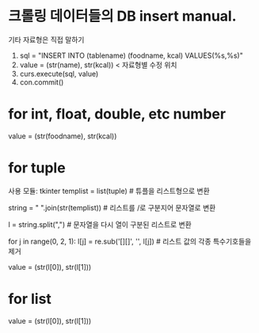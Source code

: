 # 크롤링 데이터들의 DB insert manual.
기타 자료형은 직접 말하기

1. sql = "INSERT INTO (tablename) (foodname, kcal) VALUES(%s,%s)"
2. value = (str(name), str(kcal)) < 자료형별 수정 위치
3. curs.execute(sql, value)
4. con.commit()


# for int, float, double, etc number
value = (str(foodname), str(kcal))

# for tuple
사용 모듈: tkinter
templist = list(tuple)  # 튜플을 리스트형으로 변환

string = " ".join(str(templist))  # 리스트를 /로 구분지어 문자열로 변환

l = string.split(",")  # 문자열을 다시 열이 구분된 리스트로 변환

for j in range(0, 2, 1):
    l[j] = re.sub('[][]', '', l[j])  # 리스트 값의 각종 특수기호들을 제거
    
value = (str(l[0]), str(l[1]))

# for list
value = (str(l[0]), str(l[1]))
